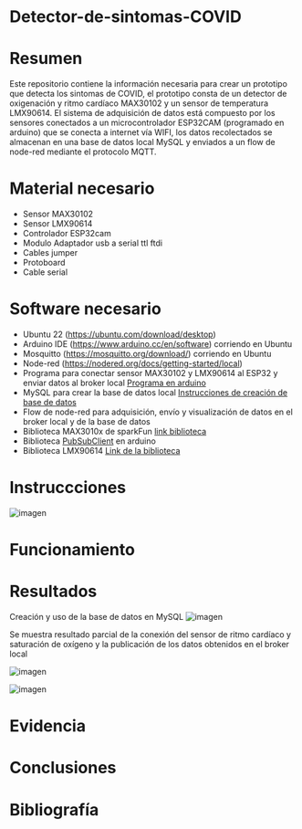 # Detector-de-sintomas-COVID

# Resumen

Este repositorio contiene la información necesaria para crear un prototipo que detecta los sintomas de COVID, el prototipo consta de un detector de oxigenación y ritmo cardíaco MAX30102 y un sensor de temperatura LMX90614. El sistema de adquisición de datos está compuesto por los sensores conectados a un microcontrolador ESP32CAM (programado en arduino) que se conecta a internet vía WIFI, los datos recolectados se almacenan en una base de datos local MySQL y enviados a un flow de node-red mediante el protocolo MQTT.  

# Material necesario
- Sensor MAX30102
- Sensor LMX90614 
- Controlador ESP32cam
- Modulo Adaptador usb a serial ttl ftdi
- Cables jumper
- Protoboard
- Cable serial

# Software necesario
- Ubuntu 22 (https://ubuntu.com/download/desktop)
- Arduino IDE (https://www.arduino.cc/en/software) corriendo en Ubuntu
- Mosquitto (https://mosquitto.org/download/) corriendo en Ubuntu
- Node-red (https://nodered.org/docs/getting-started/local)
- Programa para conectar sensor MAX30102 y LMX90614 al ESP32 y enviar datos al broker local 
[Programa en  arduino](https://github.com/raymundosoto/Detector-de-sintomas-covid/tree/main/CREACIon%20JSON%20MQTT%20MAX30102%20MLX/ESP21CAM-MQTT-MLX90614-MAX30102-JSON)
- MySQL para crear la base de datos local [Instrucciones de creación de base de datos](https://github.com/raymundosoto/Detector-de-sintomas-covid/blob/main/SQL/Instrucciones%20para%20crear%20la%20base%20de%20datos)
- Flow de node-red para adquisición, envío y visualización de datos en el broker local y de la base de datos 
- Biblioteca MAX3010x de sparkFun [link biblioteca](https://github.com/sparkfun/SparkFun_MAX3010x_Sensor_Library)
- Biblioteca [PubSubClient](https://pubsubclient.knolleary.net/) en arduino
- Biblioteca LMX90614 [Link de la biblioteca](https://github.com/adafruit/Adafruit-MLX90614-Library)

# Instruccciones
![imagen](https://user-images.githubusercontent.com/72757419/187573107-653a4561-568b-4068-9646-10dc60edecbc.png)

# Funcionamiento

# Resultados
Creación y uso de la base de datos en MySQL
![imagen](https://user-images.githubusercontent.com/72757419/187574025-9b3504ee-6e6f-4a58-b1dd-9f1a8c45ee52.png)

Se muestra resultado parcial de la conexión del sensor de ritmo cardíaco y saturación de oxígeno y la publicación de los datos obtenidos en el broker local

![imagen](https://user-images.githubusercontent.com/72757419/187573521-e76cece2-9470-4769-b323-be9b27def10d.png)

![imagen](https://user-images.githubusercontent.com/72757419/187573484-3e68f795-2336-47c3-8e7b-0e598da07c00.png)


# Evidencia

# Conclusiones

# Bibliografía

